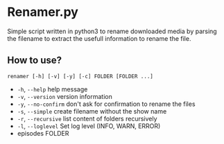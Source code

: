 # Renamer.py

Simple script written in python3 to rename downloaded media by parsing the filename
to extract the usefull information to rename the file.


## How to use?

    renamer [-h] [-v] [-y] [-c] FOLDER [FOLDER ...]

* `-h`, `--help` help message
* `-v`, `--version` version information
* `-y`, `--no-confirm` don't ask for confirmation to rename the files
* `-s`, `--simple` create filename without the show name
* `-r`, `--recursive` list content of folders recursively
* `-l`, `--loglevel` Set log level (INFO, WARN, ERROR)
* episodes FOLDER
